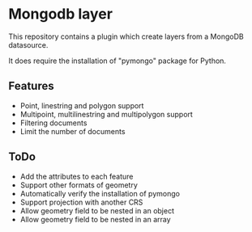 # Mongodb layer

This repository contains a plugin which create layers from a MongoDB datasource.

It does require the installation of "pymongo" package for Python.

## Features
- Point, linestring and polygon support
- Multipoint, multilinestring and multipolygon support
- Filtering documents
- Limit the number of documents

## ToDo
- Add the attributes to each feature
- Support other formats of geometry
- Automatically verify the installation of pymongo
- Support projection with another CRS
- Allow geometry field to be nested in an object 
- Allow geometry field to be nested in an array

